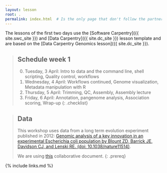 ```yaml
---
layout: lesson
root: .
permalink: index.html  # Is the only page that don't follow the partner /:path/index.html
---
```


The lessons of the first two days use the
[Software Carpentry]({{ site.swc_site }}) and
[Data Carpentry]({{ site.dc_site }}) lesson template and are based on the [Data Carpentry Genomics lesson]({{ site.dc_site }}).


> ## Schedule week 1
>
> 0.  Tuesday, 3 April: Intro to data and the command line, shell scripting, Quality control, workflows
> 1.  Wednesday, 4 April: Workflows continued, Genome visualization, Metadata manipulation with R
> 2.  Thursday, 5 April: Trimming, QC, Assembly, Assembly lecture
> 3.  Friday, 6 April: Annotation, pangenome analysis, Association scoring, Wrap-up
{: .checklist}

> ## Data
>
> This workshop uses data from a long term evolution experiment published in 2012: [Genomic analysis of a key innovation in an experimental Escherichia coli population by Blount ZD, Barrick JE, Davidson CJ, and Lenski RE. (doi: 10.1038/nature11514)](https://www.nature.com/articles/nature11514).
>
> We are using [this]() collaborative document.
{: .prereq}


{% include links.md %}
